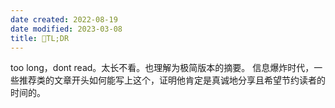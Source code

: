 ```yaml
---
date created: 2022-08-19
date modified: 2023-03-08
title: 🐤TL;DR
---
```


too long，dont read。太长不看。也理解为极简版本的摘要。
信息爆炸时代，一些推荐类的文章开头如何能写上这个，证明他肯定是真诚地分享且希望节约读者的时间的。
